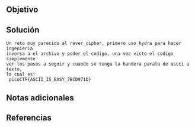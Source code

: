 ## Objetivo

## Solución
```
Un reto muy parecido al rever_cipher, primero uso hydra para hacer ingenieria
inversa a el archivo y poder el codigo, una vez visto el codigo simplemente
ver los pasos a seguir y cuando se tenga la bandera parala de ascci a texto,
la cual es:
 picoCTF{ASCII_IS_EASY_7BCD971D}
```
## Notas adicionales
## Referencias